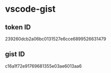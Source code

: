 # vscode-gist

## token ID
239260dcb2a06bc0131527e6cce6899526631479

## gist ID
c16a1f72e91769681355e03ae6013aa6
